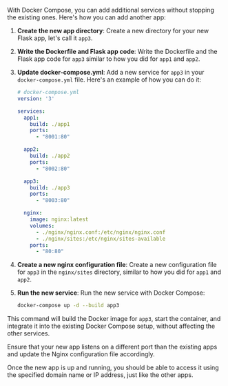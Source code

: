 With Docker Compose, you can add additional services without stopping the existing ones. Here's how you can add another app:

1. **Create the new app directory**: Create a new directory for your new Flask app, let's call it `app3`.

2. **Write the Dockerfile and Flask app code**: Write the Dockerfile and the Flask app code for `app3` similar to how you did for `app1` and `app2`.

3. **Update docker-compose.yml**: Add a new service for `app3` in your `docker-compose.yml` file. Here's an example of how you can do it:

   ```yaml
   # docker-compose.yml
   version: '3'

   services:
     app1:
       build: ./app1
       ports:
         - "8001:80"

     app2:
       build: ./app2
       ports:
         - "8002:80"

     app3:
       build: ./app3
       ports:
         - "8003:80"

     nginx:
       image: nginx:latest
       volumes:
         - ./nginx/nginx.conf:/etc/nginx/nginx.conf
         - ./nginx/sites:/etc/nginx/sites-available
       ports:
         - "80:80"
   ```

4. **Create a new nginx configuration file**: Create a new configuration file for `app3` in the `nginx/sites` directory, similar to how you did for `app1` and `app2`.

5. **Run the new service**: Run the new service with Docker Compose:

   ```bash
   docker-compose up -d --build app3
   ```

This command will build the Docker image for `app3`, start the container, and integrate it into the existing Docker Compose setup, without affecting the other services.

Ensure that your new app listens on a different port than the existing apps and update the Nginx configuration file accordingly.

Once the new app is up and running, you should be able to access it using the specified domain name or IP address, just like the other apps.